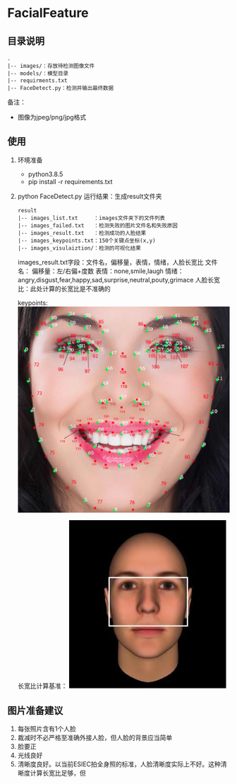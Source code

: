 # FacialFeature

## 目录说明

```shell
.
|-- images/：存放待检测图像文件
|-- models/：模型目录
|-- requirments.txt
|-- FaceDetect.py：检测并输出最终数据
```

备注：
* 图像为jpeg/png/jpg格式

## 使用

1. 环境准备
    * python3.8.5
    * pip install -r requirements.txt

2. python FaceDetect.py
    运行结果：生成result文件夹
    ```shell
    result
    |-- images_list.txt     ：images文件夹下的文件列表
    |-- images_failed.txt   ：检测失败的图片文件名和失败原因
    |-- images_result.txt   ：检测成功的人脸结果
    |-- images_keypoints.txt：150个关键点坐标(x,y)
    |-- images_visulaiztion/：检测的可视化结果
    ```
    images_result.txt字段：文件名，偏移量，表情，情绪，人脸长宽比
        文件名：
        偏移量：左/右偏+度数
        表情：none,smile,laugh
        情绪：angry,disgust,fear,happy,sad,surprise,neutral,pouty,grimace
        人脸长宽比：此处计算的长宽比是不准确的

    keypoints:
    ![](assets/facekeypoint.jpeg)
    
    长宽比计算基准：
    ![](assets/standard.png)

## 图片准备建议

1. 每张照片含有1个人脸
0. 裁减时不必严格至准确外接人脸，但人脸的背景应当简单
0. 脸要正
0. 光线良好
0. 清晰度良好。以当前ESIEC拍全身照的标准，人脸清晰度实际上不好。这种清晰度计算长宽比足够，但
